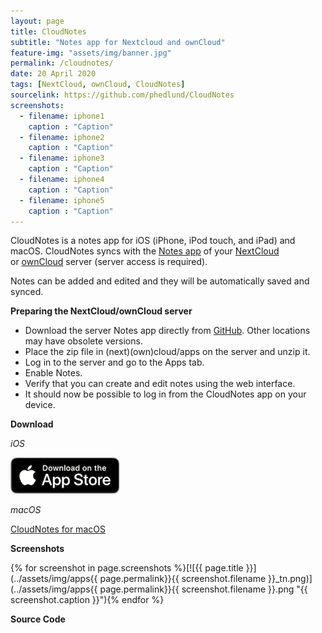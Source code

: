 ```yaml
---
layout: page
title: CloudNotes
subtitle: "Notes app for Nextcloud and ownCloud"
feature-img: "assets/img/banner.jpg"
permalink: /cloudnotes/
date: 20 April 2020
tags: [NextCloud, ownCloud, CloudNotes]
sourcelink: https://github.com/phedlund/CloudNotes
screenshots:
  - filename: iphone1
    caption : "Caption"
  - filename: iphone2
    caption : "Caption"
  - filename: iphone3
    caption : "Caption"
  - filename: iphone4
    caption : "Caption"
  - filename: iphone5
    caption : "Caption"
---
```


CloudNotes is a notes app for iOS (iPhone, iPod touch, and iPad) and macOS. CloudNotes syncs with the <a title="NextCloud Notes" href="https://github.com/nextcloud/notes/releases">Notes app</a> of your <a href="https://nextcloud.com">NextCloud</a> or <a href="http://owncloud.org">ownCloud</a> server (server access is required).

Notes can be added and edited and they will be automatically saved and synced.

**Preparing the NextCloud/ownCloud server**

- Download the server Notes app directly from [GitHub](https://github.com/nextcloud/notes/releases "NextCloud Notes"). Other locations may have obsolete versions.
- Place the zip file in (next)(own)cloud/apps on the server and unzip it.
- Log in to the server and go to the Apps tab.
- Enable Notes.
- Verify that you can create and edit notes using the web interface.
- It should now be possible to log in from the CloudNotes app on your device.

**Download**

_iOS_

[![App Store](../assets/img/App_Store_Badge.png)](https://itunes.apple.com/us/app/cloudnotes-owncloud-notes/id813973264?ls=1&mt=8)

_macOS_

[CloudNotes for macOS](https://github.com/phedlund/CloudNotes/releases/download/v1.0.3_mac/CloudNotes-1.0.3.dmg)

**Screenshots**

{% for screenshot in page.screenshots %}[![{{ page.title }}](../assets/img/apps{{ page.permalink}}{{ screenshot.filename }}_tn.png)](../assets/img/apps{{ page.permalink}}{{ screenshot.filename }}.png "{{ screenshot.caption }}"){% endfor %}

**Source Code**

<a href="{{ page.sourcelink }}" title="Fork on GitHub">
  <span class="fa-stack fa-lg">
    <i class="fa fa-circle fa-stack-2x"></i>
    <i class="fa fa-github fa-stack-1x fa-inverse"></i>
  </span>
</a>
